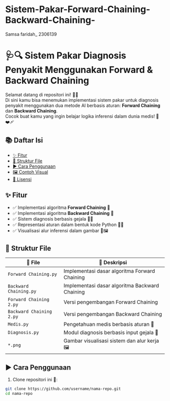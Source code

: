 # Sistem-Pakar-Forward-Chaining-Backward-Chaining-
Samsa faridah_ 2306139
# 🩺🔍 Sistem Pakar Diagnosis Penyakit Menggunakan Forward & Backward Chaining

Selamat datang di repositori ini! 🐍💡  
Di sini kamu bisa menemukan implementasi sistem pakar untuk diagnosis penyakit menggunakan dua metode AI berbasis aturan: **Forward Chaining** dan **Backward Chaining**.  
Cocok buat kamu yang ingin belajar logika inferensi dalam dunia medis! 🧠❤️‍🩹

## 📚 Daftar Isi

- [✨ Fitur](#-fitur)
- [📁 Struktur File](#-struktur-file)
- [▶️ Cara Penggunaan](#-cara-penggunaan)
- [🖼️ Contoh Visual](#-contoh-visual)
- [📝 Lisensi](#-lisensi)

## ✨ Fitur

- ✅ Implementasi algoritma **Forward Chaining** 🔗
- ✅ Implementasi algoritma **Backward Chaining** 🔄
- ✅ Sistem diagnosis berbasis gejala 🤧🤒
- ✅ Representasi aturan dalam bentuk kode Python 👨‍💻
- ✅ Visualisasi alur inferensi dalam gambar 🧾🖼️

## 📁 Struktur File

| 📄 File | 📌 Deskripsi |
|--------|-------------|
| `Forward Chaining.py` | Implementasi dasar algoritma Forward Chaining |
| `Backward Chaining.py` | Implementasi dasar algoritma Backward Chaining |
| `Forward Chaining 2.py` | Versi pengembangan Forward Chaining |
| `Backward Chaining 2.py` | Versi pengembangan Backward Chaining |
| `Medis.py` | Pengetahuan medis berbasis aturan 🏥 |
| `Diagnosis.py` | Modul diagnosis berbasis input gejala 🧾 |
| `*.png` | Gambar visualisasi sistem dan alur kerja 🖼️ |

## ▶️ Cara Penggunaan

1. Clone repositori ini 🧬:

```bash
git clone https://github.com/username/nama-repo.git
cd nama-repo
